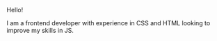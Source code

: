 
Hello! 

I am a frontend developer with experience in CSS and HTML looking to improve my skills in JS.
